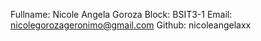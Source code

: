 Fullname:   Nicole Angela Goroza
Block:  BSIT3-1
Email:  nicolegorozageronimo@gmail.com
Github: nicoleangelaxx 